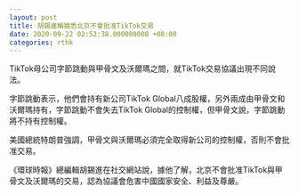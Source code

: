 ```yaml
---
layout: post
title: 胡錫進稱據悉北京不會批准TikTok交易
date: 2020-09-22 02:52:38.000000000 +08:00
categories: rthk
---
```


TikTok母公司字節跳動與甲骨文及沃爾瑪之間，就TikTok交易協議出現不同說法。

字節跳動表示，他們會持有新公司TikTok Global八成股權，另外兩成由甲骨文和沃爾瑪持有，字節跳動不會失去TikTok Global的控制權，但甲骨文說，字節跳動將不持有控制權。

美國總統特朗普強調，甲骨文與沃爾瑪必須完全取得新公司的控制權，否則不會批准交易。

《環球時報》總編輯胡錫進在社交網站說，據他了解，北京不會批准TikTok與甲骨文及沃爾瑪的交易，認為協議會危害中國國家安全、利益及尊嚴。
